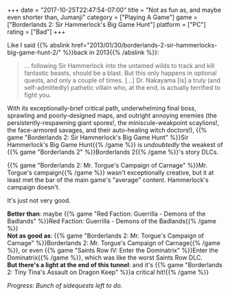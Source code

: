 +++
date = "2017-10-25T22:47:54-07:00"
title = "Not as fun as, and maybe even shorter than, Jumanji"
category = ["Playing A Game"]
game = ["Borderlands 2: Sir Hammerlock's Big Game Hunt"]
platform = ["PC"]
rating = ["Bad"]
+++

Like I said {{% abslink href="2013/01/30/borderlands-2-sir-hammerlocks-big-game-hunt-2/" %}}back in 2013{{% /abslink %}}:

<blockquote>... following Sir Hammerlock into the untamed wilds to track and kill fantastic beasts, should be a blast. But this only happens in optional quests, and only a couple of times. [...] Dr. Nakayama [is] a truly (and self-admittedly) pathetic villain who, at the end, is actually terrified to fight you.</blockquote>

With its exceptionally-brief critical path, underwhelming final boss, sprawling and poorly-designed maps, and outright annoying enemies (the persistently-respawning giant spores!, the miniscule-weakpoint scaylions!, the face-armored savages, and their auto-healing witch doctors!), {{% game "Borderlands 2: Sir Hammerlock's Big Game Hunt" %}}Sir Hammerlock's Big Game Hunt{{% /game %}} is <i>undoubtedly</i> the weakest of {{% game "Borderlands 2" %}}Borderlands 2{{% /game %}}'s story DLCs.

{{% game "Borderlands 2: Mr. Torgue's Campaign of Carnage" %}}Mr. Torgue's campaign{{% /game %}} wasn't exceptionally creative, but it at least met the bar of the main game's "average" content.  Hammerlock's campaign doesn't.

It's just not very good.

<b>Better than</b>: maybe {{% game "Red Faction: Guerrilla - Demons of the Badlands" %}}Red Faction: Guerrilla - Demons of the Badlands{{% /game %}}  
<b>Not as good as</b>: {{% game "Borderlands 2: Mr. Torgue's Campaign of Carnage" %}}Borderlands 2: Mr. Torgue's Campaign of Carnage{{% /game %}}, or even {{% game "Saints Row IV: Enter the Dominatrix" %}}Enter the Dominatrix{{% /game %}}, which was like the worst Saints Row DLC.  
<b>But there's a light at the end of this tunnel</b>: and it's {{% game "Borderlands 2: Tiny Tina's Assault on Dragon Keep" %}}a critical hit!{{% /game %}}

<i>Progress: Bunch of sidequests left to do.</i>
